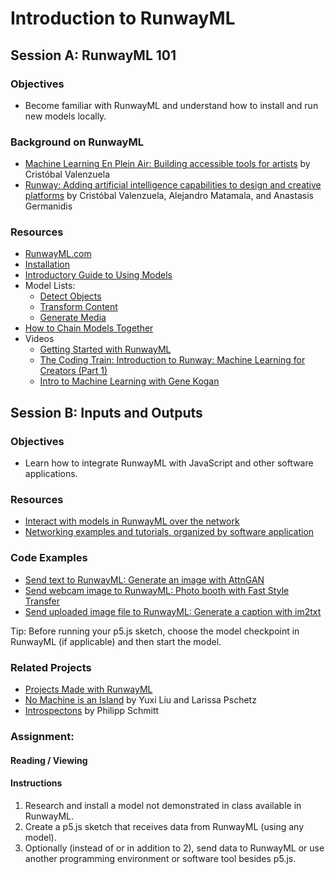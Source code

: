 # Introduction to RunwayML

## Session A: RunwayML 101

### Objectives
* Become familiar with RunwayML and understand how to install and run new models locally.

### Background on RunwayML
* [Machine Learning En Plein Air: Building accessible tools for artists](https://medium.com/runwayml/machine-learning-en-plein-air-building-accessible-tools-for-artists-87bfc7f99f6b) by Cristóbal Valenzuela
* [Runway: Adding artificial intelligence capabilities to design and creative platforms](https://nips2018creativity.github.io/doc/runway.pdf) by Cristóbal Valenzuela, Alejandro Matamala, and Anastasis Germanidis

### Resources
* [RunwayML.com](https://runwayml.com)
* [Installation](https://learn.runwayml.com/#/getting-started/installation)
* [Introductory Guide to Using Models](https://learn.runwayml.com/#/how-to/use-models)
* Model Lists: 
    * [Detect Objects](https://learn.runwayml.com/#/create-with-runwayml/detect)
    * [Transform Content](https://learn.runwayml.com/#/create-with-runwayml/transform)
    * [Generate Media](https://learn.runwayml.com/#/create-with-runwayml/generate)
* [How to Chain Models Together](https://learn.runwayml.com/#/how-to/chain-models-together) 
* Videos
    * [Getting Started with RunwayML](https://www.youtube.com/playlist?list=PLj598ZXODDO8oS5V1zS_IvMfT_wWWQb_6)
    * [The Coding Train: Introduction to Runway: Machine Learning for Creators (Part 1)](https://www.youtube.com/watch?v=ARnf4ilr9Hc&t=1s) 
    * [Intro to Machine Learning with Gene Kogan](https://www.youtube.com/playlist?list=PLj598ZXODDO_oWYAiO5c0Ac05IyrPUG8t)

## Session B: Inputs and Outputs

### Objectives
* Learn how to integrate RunwayML with JavaScript and other software applications.

### Resources
* [Interact with models in RunwayML over the network](https://learn.runwayml.com/#/how-to/network)
* [Networking examples and tutorials, organized by software application](https://learn.runwayml.com/#/networking/examples) 

### Code Examples
* [Send text to RunwayML: Generate an image with AttnGAN](https://editor.p5js.org/ima_ml/sketches/wdLRWM2FY)
* [Send webcam image to RunwayML: Photo booth with Fast Style Transfer](https://editor.p5js.org/ima_ml/sketches/qkclqJc8y)
* [Send uploaded image file to RunwayML: Generate a caption with im2txt](https://editor.p5js.org/ima_ml/sketches/uGOBrA-Sl)

Tip: Before running your p5.js sketch, choose the model checkpoint in RunwayML (if applicable) and then start the model.

### Related Projects
* [Projects Made with RunwayML](https://runwayml.com/madewith/)
* [No Machine is an Island](https://medium.com/@lyxsix/no-machine-is-an-island-497e92e9927e) by Yuxi Liu and Larissa Pschetz
* [Introspectons](https://medium.com/runwayml/introspections-9cb6660c0311) by Philipp Schmitt

### Assignment:

#### Reading / Viewing

#### Instructions
1. Research and install a model not demonstrated in class available in RunwayML.
2. Create a p5.js sketch that receives data from RunwayML (using any model).
3. Optionally (instead of or in addition to 2), send data to RunwayML or use another programming environment or software tool besides p5.js.


